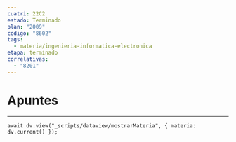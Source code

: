 ```yaml
---
cuatri: 22C2
estado: Terminado
plan: "2009"
codigo: "8602"
tags:
  - materia/ingenieria-informatica-electronica
etapa: terminado
correlativas:
  - "8201"
---
```

# Apuntes 
---
```dataviewjs
await dv.view("_scripts/dataview/mostrarMateria", { materia: dv.current() });
```